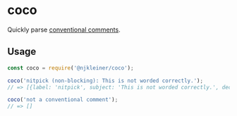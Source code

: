 # coco

Quickly parse [conventional comments](https://conventionalcomments.org).

## Usage

```javascript
const coco = require('@njkleiner/coco');

coco('nitpick (non-blocking): This is not worded correctly.');
// => [{label: 'nitpick', subject: 'This is not worded correctly.', decoration: ['non-blocking'], discussion: null}]

coco('not a conventional comment');
// => []
```
